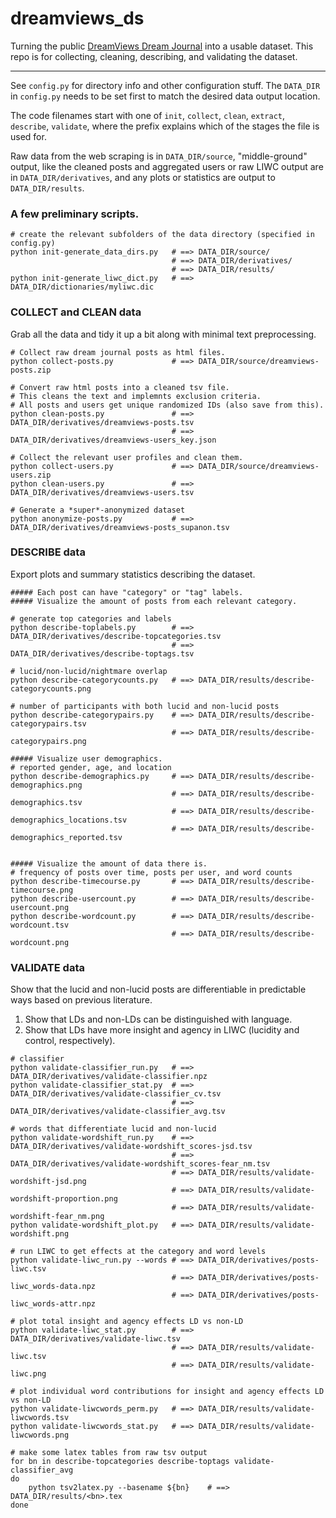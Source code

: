 # dreamviews_ds

Turning the public [DreamViews Dream Journal](https://www.dreamviews.com/blogs/) into a usable dataset. This repo is for collecting, cleaning, describing, and validating the dataset.

---

See `config.py` for directory info and other configuration stuff. The `DATA_DIR` in `config.py` needs to be set first to match the desired data output location.

The code filenames start with one of `init`, `collect`, `clean`, `extract`, `describe`, `validate`, where the prefix explains which of the stages the file is used for.

Raw data from the web scraping is in `DATA_DIR/source`, "middle-ground" output, like the cleaned posts and aggregated users or raw LIWC output are in `DATA_DIR/derivatives`, and any plots or statistics are output to `DATA_DIR/results`.


### A few preliminary scripts.

```shell
# create the relevant subfolders of the data directory (specified in config.py)
python init-generate_data_dirs.py   # ==> DATA_DIR/source/
                                    # ==> DATA_DIR/derivatives/
                                    # ==> DATA_DIR/results/
python init-generate_liwc_dict.py   # ==> DATA_DIR/dictionaries/myliwc.dic
```


### COLLECT and CLEAN data

Grab all the data and tidy it up a bit along with minimal text preprocessing.

```shell
# Collect raw dream journal posts as html files.
python collect-posts.py             # ==> DATA_DIR/source/dreamviews-posts.zip

# Convert raw html posts into a cleaned tsv file.
# This cleans the text and implemnts exclusion criteria.
# All posts and users get unique randomized IDs (also save from this).
python clean-posts.py               # ==> DATA_DIR/derivatives/dreamviews-posts.tsv
                                    # ==> DATA_DIR/derivatives/dreamviews-users_key.json

# Collect the relevant user profiles and clean them.
python collect-users.py             # ==> DATA_DIR/source/dreamviews-users.zip
python clean-users.py               # ==> DATA_DIR/derivatives/dreamviews-users.tsv

# Generate a *super*-anonymized dataset
python anonymize-posts.py           # ==> DATA_DIR/derivatives/dreamviews-posts_supanon.tsv
```


### DESCRIBE data

Export plots and summary statistics describing the dataset.

```shell
##### Each post can have "category" or "tag" labels.
##### Visualize the amount of posts from each relevant category.

# generate top categories and labels
python describe-toplabels.py        # ==> DATA_DIR/derivatives/describe-topcategories.tsv
                                    # ==> DATA_DIR/derivatives/describe-toptags.tsv

# lucid/non-lucid/nightmare overlap
python describe-categorycounts.py   # ==> DATA_DIR/results/describe-categorycounts.png

# number of participants with both lucid and non-lucid posts
python describe-categorypairs.py    # ==> DATA_DIR/results/describe-categorypairs.tsv
                                    # ==> DATA_DIR/results/describe-categorypairs.png

##### Visualize user demographics.
# reported gender, age, and location
python describe-demographics.py     # ==> DATA_DIR/results/describe-demographics.png
                                    # ==> DATA_DIR/results/describe-demographics.tsv
                                    # ==> DATA_DIR/results/describe-demographics_locations.tsv
                                    # ==> DATA_DIR/results/describe-demographics_reported.tsv


##### Visualize the amount of data there is.
# frequency of posts over time, posts per user, and word counts
python describe-timecourse.py       # ==> DATA_DIR/results/describe-timecourse.png
python describe-usercount.py        # ==> DATA_DIR/results/describe-usercount.png
python describe-wordcount.py        # ==> DATA_DIR/results/describe-wordcount.tsv
                                    # ==> DATA_DIR/results/describe-wordcount.png
```


### VALIDATE data

Show that the lucid and non-lucid posts are differentiable in predictable ways based on previous literature.

1. Show that LDs and non-LDs can be distinguished with language.
2. Show that LDs have more insight and agency in LIWC (lucidity and control, respectively).

```shell
# classifier
python validate-classifier_run.py   # ==> DATA_DIR/derivatives/validate-classifier.npz
python validate-classifier_stat.py  # ==> DATA_DIR/derivatives/validate-classifier_cv.tsv
                                    # ==> DATA_DIR/derivatives/validate-classifier_avg.tsv

# words that differentiate lucid and non-lucid
python validate-wordshift_run.py    # ==> DATA_DIR/derivatives/validate-wordshift_scores-jsd.tsv
                                    # ==> DATA_DIR/derivatives/validate-wordshift_scores-fear_nm.tsv
                                    # ==> DATA_DIR/results/validate-wordshift-jsd.png
                                    # ==> DATA_DIR/results/validate-wordshift-proportion.png
                                    # ==> DATA_DIR/results/validate-wordshift-fear_nm.png
python validate-wordshift_plot.py   # ==> DATA_DIR/results/validate-wordshift.png

# run LIWC to get effects at the category and word levels
python validate-liwc_run.py --words # ==> DATA_DIR/derivatives/posts-liwc.tsv
                                    # ==> DATA_DIR/derivatives/posts-liwc_words-data.npz
                                    # ==> DATA_DIR/derivatives/posts-liwc_words-attr.npz

# plot total insight and agency effects LD vs non-LD
python validate-liwc_stat.py        # ==> DATA_DIR/derivatives/validate-liwc.tsv
                                    # ==> DATA_DIR/results/validate-liwc.tsv
                                    # ==> DATA_DIR/results/validate-liwc.png

# plot individual word contributions for insight and agency effects LD vs non-LD
python validate-liwcwords_perm.py   # ==> DATA_DIR/results/validate-liwcwords.tsv
python validate-liwcwords_stat.py   # ==> DATA_DIR/results/validate-liwcwords.png
```

```shell
# make some latex tables from raw tsv output
for bn in describe-topcategories describe-toptags validate-classifier_avg
do
    python tsv2latex.py --basename ${bn}    # ==> DATA_DIR/results/<bn>.tex
done
```
